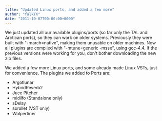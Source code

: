 ```yaml
---
title: "Updated Linux ports, and added a few more"
author: "falkTX"
date: "2011-10-07T00:00:00+0000"
---
```

We just updated all our available plugins/ports (so far only the TAL and Arctican ports),
so they can work on older systems.
Previously they were built with "-march=native", making them unusable on older machines.
Now all plugins are compiled with "-mtune=generic -msse", using gcc-4.4.
If the previous versions were working for you, don't bother downloading the new zip files.

We added a few more Linux ports, and some already made Linux VSTs, just for convenience.
The plugins we added to Ports are:
- Argotlunar
- HybridReverb2
- Juce Pitcher
- midilfo (Standalone only)
- sDelay
- sorollet (VST only)
- Wolpertiner
